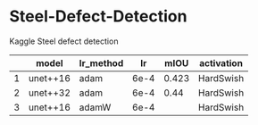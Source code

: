 # Steel-Defect-Detection
Kaggle Steel defect detection

|     | model    | lr_method | lr   | mIOU  | activation |
| --- | -------- | --------- | ---- | ----- | ---------- |
| 1   | unet++16 | adam      | 6e-4 | 0.423 | HardSwish  |
| 2   | unet++32 | adam      | 6e-4 | 0.44  | HardSwish  |
| 3   | unet++16 | adamW     | 6e-4 |       | HardSwish  |